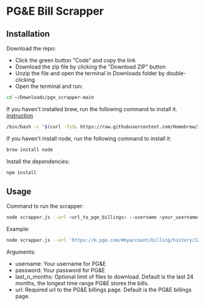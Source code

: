 # PG&E Bill Scrapper

## Installation

Download the repo:

- Click the green button "Code" and copy the link
- Download the zip file by clicking the "Download ZIP" button
- Unzip the file and open the terminal in Downloads folder by double-clicking
- Open the terminal and run:

```bash
cd ~/Downloads/pge_scrapper-main
```

If you haven't installed brew, run the following command to install it. [instruction](https://phoenixnap.com/kb/install-npm-mac)

```bash
/bin/bash -c "$(curl -fsSL https://raw.githubusercontent.com/Homebrew/install/HEAD/install.sh)"
```

If you haven't install node, run the following command to install it:

```bash
brew install node
```

Install the dependencies:

```bash
npm install
```

## Usage

Command to run the scrapper:

```bash
node scrapper.js --url <url_to_pge_billings> --username <your_username> --password <your_password> --last_n_months <last_n_months_to_download>
```

Example:

```bash
node scrapper.js --url 'https://m.pge.com/#myaccount/billing/history/1234' --username 'user1@gmail.com' --password 'abc12345' --last_n_months 3
```

Arguments:

- username: Your username for PG&E
- password: Your password for PG&E
- last_n_months: Optional limit of files to download. Default is the last 24 months, the longest time range PG&E stores the bills.
- url: Required url to the PG&E billings page. Default is the PG&E billings page.

